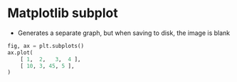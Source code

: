 # Matplotlib subplot

* Generates a separate graph, but when saving to disk, the image is blank

```python
fig, ax = plt.subplots()
ax.plot(
    [ 1,  2,   3,  4 ],
    [ 10, 3, 45, 5 ],
)
```


